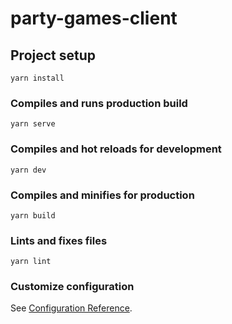 # party-games-client

## Project setup
```
yarn install
```

### Compiles and runs production build
```
yarn serve
```

### Compiles and hot reloads for development
```
yarn dev
```


### Compiles and minifies for production
```
yarn build
```

### Lints and fixes files
```
yarn lint
```

### Customize configuration
See [Configuration Reference](https://cli.vuejs.org/config/).
